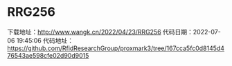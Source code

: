 # RRG256
下载地址：http://www.wangk.cn/2022/04/23/RRG256
代码日期：2022-07-06 19:45:06
代码地址：https://github.com/RfidResearchGroup/proxmark3/tree/167cca5fc0d8145d476543ae598cfe02d90d9015
